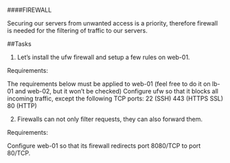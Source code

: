 ####FIREWALL

Securing our servers from unwanted access is a priority, therefore firewall is needed for the filtering of traffic to our servers.

##Tasks

1) Let’s install the ufw firewall and setup a few rules on web-01.

Requirements:

The requirements below must be applied to web-01 (feel free to do it on lb-01 and web-02, but it won’t be checked)
Configure ufw so that it blocks all incoming traffic, except the following TCP ports:
22 (SSH)
443 (HTTPS SSL)
80 (HTTP)

2) Firewalls can not only filter requests, they can also forward them.

Requirements:

Configure web-01 so that its firewall redirects port 8080/TCP to port 80/TCP.

